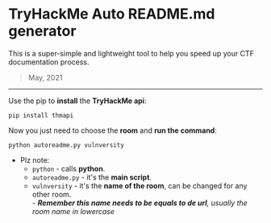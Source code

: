 # TryHackMe Auto README.md generator

This is a super-simple and lightweight tool to help you speed up your CTF documentation process.

> May, 2021 

---

Use the pip to **install** the **TryHackMe api**:

````commandline
pip install thmapi
````

Now you just need to choose the **room** and **run the command**:

````commandline
python autoreadme.py vulnversity
````

- Plz note: 
  - ```python``` - calls **python**.
  - ```autoreadme.py``` - it's the **main script**.
  - ```vulnversity``` - it's the **name of the room**, can be changed for any other room.    
    _- **Remember this name needs to be equals to de url**, usually the room name in lowercase_